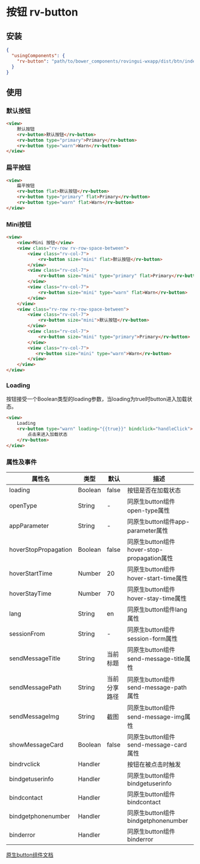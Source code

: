 # 按钮 rv-button
## 安装
```json
{
  "usingComponents": {
    "rv-button": "path/to/bower_components/rovingui-wxapp/dist/btn/index"
  }
}
```
## 使用

### 默认按钮
```html
<view>
    默认按钮
    <rv-button>默认按钮</rv-button>
    <rv-button type="primary">Primary</rv-button>
    <rv-button type="warn">Warn</rv-button>
</view>
```
### 扁平按钮
```html
<view>
    扁平按钮
    <rv-button flat>默认按钮</rv-button>
    <rv-button type="primary" flat>Primary</rv-button>
    <rv-button type="warn" flat>Warn</rv-button>
</view>
```
### Mini按钮
```html
<view>
    <view>Mini 按钮</view>
    <view class="rv-row rv-row-space-between">
        <view class="rv-col-7">
            <rv-button size="mini" flat>默认按钮</rv-button>
        </view>
        <view class="rv-col-7">
            <rv-button size="mini" type="primary" flat>Primary</rv-button>
        </view>
        <view class="rv-col-7">
            <rv-button size="mini" type="warn" flat>Warn</rv-button>
        </view>        
    </view>
    <view class="rv-row rv-row-space-between">
        <view class="rv-col-7">
            <rv-button size="mini">默认按钮</rv-button>
        </view>
        <view class="rv-col-7">
            <rv-button size="mini" type="primary">Primary</rv-button>        
        </view>
        <view class="rv-col-7">
           <rv-button size="mini" type="warn">Warn</rv-button> 
        </view>
    </view>
</view>
```
### Loading
按钮接受一个Boolean类型的loading参数，当loading为true时button进入加载状态。
```html
<view>
    Loading
    <rv-button type="warn" loading="{{true}}" bindclick="handleClick">
        点击来进入加载状态
    </rv-button>
</view>
```
### 属性及事件

| 属性名                | 类型     | 默认         | 描述                                       |
| -------------------- | ------- | ------------ | ------------------------------------------ |
| loading              | Boolean | false        | 按钮是否在加载状态                         |
| openType             | String  | -            | 同原生button组件open-type属性              |
| appParameter         | String  | -            | 同原生button组件app-parameter属性          |
| hoverStopPropagation | Boolean | false        | 同原生button组件hover-stop-propagation属性 |
| hoverStartTime       | Number  | 20           | 同原生button组件hover-start-time属性       |
| hoverStayTime        | Number  | 70           | 同原生button组件hover-stay-time属性        |
| lang                 | String  | en           | 同原生button组件lang属性                   |
| sessionFrom          | String  | -            | 同原生button组件session-form属性           |
| sendMessageTitle     | String  | 当前标题      | 同原生button组件send-message-title属性     |
| sendMessagePath      | String  | 当前分享路径   | 同原生button组件send-message-path属性      |
| sendMessageImg       | String  | 截图          | 同原生button组件send-message-img属性       |
| showMessageCard      | Boolean | false        | 同原生button组件send-message-card属性      |
| bindrvclick          | Handler |              | 按钮在被点击时触发                          |
| bindgetuserinfo      | Handler |              | 同原生button组件bindgetuserinfo            |
| bindcontact          | Handler |              | 同原生button组件bindcontact                |
| bindgetphonenumber   | Handler |              | 同原生button组件bindgetphonenumber         |
| binderror            | Handler |              | 同原生button组件binderror                  |

[原生button组件文档](https://developers.weixin.qq.com/miniprogram/dev/component/button.html)